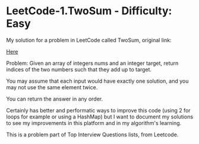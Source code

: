 # LeetCode-1.TwoSum - Difficulty: Easy

My solution for a problem in LeetCode called TwoSum, original link: 

<a href="https://leetcode.com/problems/two-sum/" target="_blank">Here</a>

Problem: Given an array of integers nums and an integer target, return indices of the two numbers such that they add up to target.

You may assume that each input would have exactly one solution, and you may not use the same element twice.

You can return the answer in any order.

Certainly has better and performatic ways to improve this code (using 2 for loops for example or using a HashMap) but I want to document my solutions
to see my improvements in this platform and in my algorithm's learning.

This is a problem part of Top Interview Questions lists, from Leetcode.
